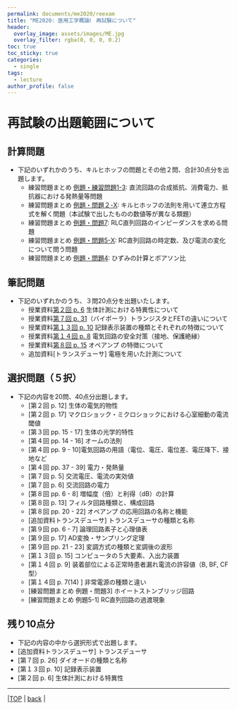 ```yaml
---
permalink: documents/me2020/reexam
title: "ME2020: 医用工学概論Ⅰ　再試験について"
header:
  overlay_image: assets/images/ME.jpg
  overlay_filter: rgba(0, 0, 0, 0.2)
toc: true
toc_sticky: true
categories:
  - single
tags:
  - lecture
author_profile: false
---
```


# 再試験の出題範囲について
## 計算問題  
* 下記のいずれかのうち、キルヒホッフの問題とその他２問、合計30点分を出題します。
  * 練習問題まとめ [例題・練習問題1-3](../attached/exercise_9up.pdf#page=2): 直流回路の合成抵抗、消費電力、抵抗器における発熱量等問題  
  * 練習問題まとめ [例題・問題２-X](../attached/exercise_9up.pdf#page=2): キルヒホッフの法則を用いて連立方程式を解く問題（本試験で出したものの数値等が異なる類題）  
  * 練習問題まとめ [例題・問題7](../attached/exercise_9up.pdf#page=6): RLC直列回路のインピーダンスを求める問題  
  * 練習問題まとめ [例題・問題5-X](../attached/exercise_9up.pdf#page=4): RC直列回路の時定数、及び電流の変化について問う問題  
  * 練習問題まとめ [例題・問題4](../attached/exercise_9up.pdf#page=4): ひずみの計算とポアソン比  
  
## 筆記問題
* 下記のいずれかのうち、３問20点分を出題いたします。
  * 授業資料[第２回 p. 6](../attached/lecture2_cmp.pdf#page=6) 生体計測における特異性について  
  * 授業資料[第７回 p. 31](../attached/lecture7_cmp.pdf#page=31)（バイポーラ）トランジスタとFETの違いについて  
  * 授業資料[第１３回 p. 10](/_pages/documents/me2020/attached/lecture13_cmp.pdf#page=10) 記録表示装置の種類とそれぞれの特徴について  
  * 授業資料[第１４回 p.  8](/documents/me2020/attached/lecture14.pdf#page=8) 電気回路の安全対策（接地、保護絶縁）  
  * 授業資料[第８回 p. 15]() オペアンプ の特徴について  
  * 追加資料[トランスデューサ] 電極を用いた計測について  
  
## 選択問題（５択）  
* 下記の内容を20問、40点分出題します。  
  * [第２回 p. 12] 生体の電気的物性  
  * [第２回 p. 17] マクロショック・ミクロショックにおける心室細動の電流閾値  
  * [第３回 pp. 15 - 17] 生体の光学的特性  
  * [第４回 pp. 14 - 16] オームの法則  
  * [第４回 pp. 9 - 10]電気回路の用語（電位、電圧、電位差、電圧降下、接地など  
  * [第４回 pp. 37 - 39] 電力・発熱量  
  * [第７回 p. 5] 交流電圧、電流の実効値  
  * [第７回 p. 6] 交流回路の電力  
  * [第８回 pp. 6 - 8] 増幅度（倍）と利得（dB）の計算  
  * [第８回 p. 13] フィルタ回路種類と、構成回路  
  * [第８回 pp. 20 - 22] オペアンプ の応用回路の名称と機能  
  * [追加資料トランスデューサ] トランスデューサの種類と名称  
  * [第９回 pp. 6 - 7] 論理回路素子と心理値表  
  * [第９回 p. 17] AD変換・サンプリング定理  
  * [第９回 pp. 21 - 23]  変調方式の種類と変調後の波形  
  * [第１３回 p. 15] コンピュータの５大要素、入出力装置  
  * [第１４回 p. 9] 装着部位による正常時患者漏れ電流の許容値（B, BF, CF型）  
  * [第１４回 p. 7(14) ] 非常電源の種類と違い  
  * [練習問題まとめ 例題・問題3] ホイートストンブリッジ回路  
  * [練習問題まとめ 例題5-1] RC直列回路の過渡現象  

## 残り10点分
*  下記の内容の中から選択形式で出題します。
  * [追加資料トランスデューサ] トランスデューサ
  * [第７回 p. 26] ダイオードの種類と名称
  * [第１３回 p. 10] 記録表示装置
  * [第２回 p. 6] 生体計測における特異性
  
---
  
|[TOP](/) | <a href="javascript:history.back()">back</a> |
